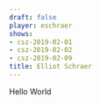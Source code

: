 ```yaml
---
draft: false
player: eschraer
shows:
- csz-2019-02-01
- csz-2019-02-02
- csz-2019-02-09
title: Elliot Schraer
---
```


Hello World
